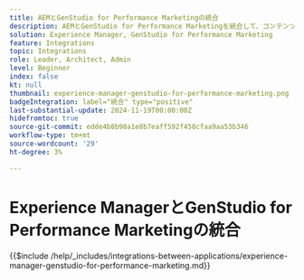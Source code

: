 ```yaml
---
title: AEMとGenStudio for Performance Marketingの統合
description: AEMとGenStudio for Performance Marketingを統合して、コンテンツサプライチェーンを加速させます。
solution: Experience Manager, GenStudio for Performance Marketing
feature: Integrations
topic: Integrations
role: Leader, Architect, Admin
level: Beginner
index: false
kt: null
thumbnail: experience-manager-genstudio-for-performance-marketing.png
badgeIntegration: label="統合" type="positive"
last-substantial-update: 2024-11-19T00:00:00Z
hidefromtoc: true
source-git-commit: edde4b8b98a1e8b7eaff592f458cfaa9aa53b346
workflow-type: tm+mt
source-wordcount: '29'
ht-degree: 3%

---
```


# Experience ManagerとGenStudio for Performance Marketingの統合

{{$include /help/_includes/integrations-between-applications/experience-manager-genstudio-for-performance-marketing.md}}
